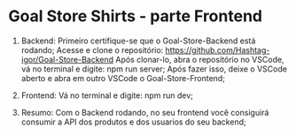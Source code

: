 # Goal Store Shirts - parte Frontend

1. Backend:
    Primeiro certifique-se que o Goal-Store-Backend está rodando;
    Acesse e clone o repositório: https://github.com/Hashtag-igor/Goal-Store-Backend
    Após clonar-lo, abra o repositório no VSCode, vá no terminal e digite: npm run server;
    Após fazer isso, deixe o VSCode aberto e abra em outro VSCode o Goal-Store-Frontend;

2. Frontend:
    Vá no terminal e digite: npm run dev;

3. Resumo:
    Com o Backend rodando, no seu frontend você consiguirá consumir a API dos produtos e dos usuarios do seu backend;